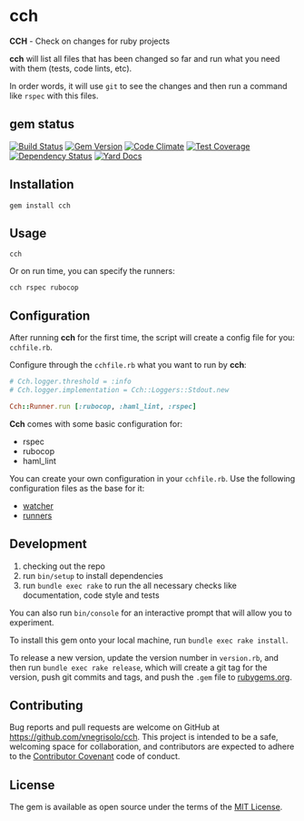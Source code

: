 # cch
**CCH** - Check on changes for ruby projects

**cch** will list all files that has been changed so far and run what you need with them (tests, code lints, etc).

In order words, it will use `git` to see the changes and then run a command like `rspec` with this files.

## gem status

[![Build Status](https://travis-ci.org/vnegrisolo/cch.svg)](https://travis-ci.org/vnegrisolo/cch)
[![Gem Version](https://badge.fury.io/rb/cch.svg)](http://badge.fury.io/rb/cch)
[![Code Climate](https://codeclimate.com/github/vnegrisolo/cch/badges/gpa.svg)](https://codeclimate.com/github/vnegrisolo/cch)
[![Test Coverage](https://codeclimate.com/github/vnegrisolo/cch/badges/coverage.svg)](https://codeclimate.com/github/vnegrisolo/cch/coverage)
[![Dependency Status](https://gemnasium.com/vnegrisolo/cch.svg)](https://gemnasium.com/vnegrisolo/cch)
[![Yard Docs](http://img.shields.io/badge/yard-docs-blue.svg)](http://www.rubydoc.info/github/vnegrisolo/cch)

## Installation

```shell
gem install cch
```

## Usage

```shell
cch
```

Or on run time, you can specify the runners:

```shell
cch rspec rubocop
```

## Configuration

After running **cch** for the first time, the script will create a config file for you: `cchfile.rb`.

Configure through the `cchfile.rb` what you want to run by **cch**:

```ruby
# Cch.logger.threshold = :info
# Cch.logger.implementation = Cch::Loggers::Stdout.new

Cch::Runner.run [:rubocop, :haml_lint, :rspec]
```

**Cch** comes with some basic configuration for:

- rspec
- rubocop
- haml_lint

You can create your own configuration in your `cchfile.rb`. Use the following configuration files as the base for it:

- [watcher](https://github.com/vnegrisolo/cch/blob/master/lib/cch/config/watchers.rb)
- [runners](https://github.com/vnegrisolo/cch/blob/master/lib/cch/config/runners.rb)

## Development

1. checking out the repo
2. run `bin/setup` to install dependencies
3. run `bundle exec rake` to run the all necessary checks like documentation, code style and tests

You can also run `bin/console` for an interactive prompt that will allow you to experiment.

To install this gem onto your local machine, run `bundle exec rake install`.

To release a new version, update the version number in `version.rb`, and then run `bundle exec rake release`, which will create a git tag for the version, push git commits and tags, and push the `.gem` file to [rubygems.org](https://rubygems.org/gems/cch).

## Contributing

Bug reports and pull requests are welcome on GitHub at https://github.com/vnegrisolo/cch. This project is intended to be a safe, welcoming space for collaboration, and contributors are expected to adhere to the [Contributor Covenant](https://github.com/vnegrisolo/cch/blob/master/CONTRIBUTING.md) code of conduct.

## License

The gem is available as open source under the terms of the [MIT License](https://github.com/vnegrisolo/cch/blob/master/LICENSE.md).
